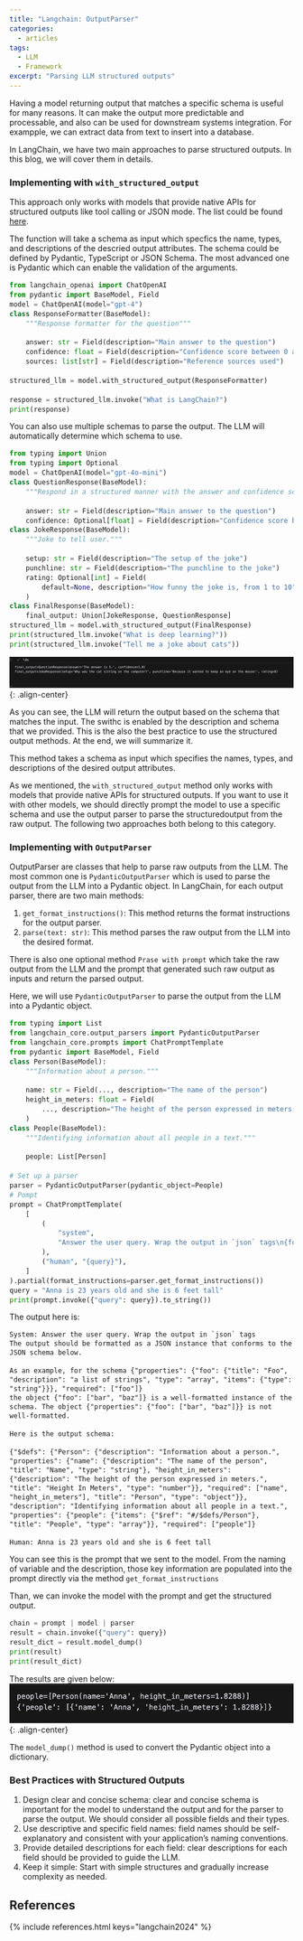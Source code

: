 ```yaml
---
title: "Langchain: OutputParser"
categories:
  - articles
tags:
  - LLM
  - Framework
excerpt: "Parsing LLM structured outputs"
---
```


Having a model returning output that matches a specific schema is useful for many reasons. It can make the output more predictable and processable, and also can be used for downstream systems integration. For exampple, we can extract data from text to insert into a database.

In LangChain, we have two main approaches to parse structured outputs. In this blog, we will cover them in details.


### Implementing with `with_structured_output`

This approach only works with models that provide native APIs for structured outputs like tool calling or JSON mode. The list could be found [here](https://python.langchain.com/docs/integrations/chat/).

The function will take a schema as input which specfics the name, types, and descriptions of the descried output attributes. The schema could be defined by Pydantic, TypeScript or JSON Schema. The most advanced one is Pydantic which can enable the validation of the arguments. 

```python
from langchain_openai import ChatOpenAI
from pydantic import BaseModel, Field
model = ChatOpenAI(model="gpt-4")
class ResponseFormatter(BaseModel):
    """Response formatter for the question"""

    answer: str = Field(description="Main answer to the question")
    confidence: float = Field(description="Confidence score between 0 and 1")
    sources: list[str] = Field(description="Reference sources used")

structured_llm = model.with_structured_output(ResponseFormatter)

response = structured_llm.invoke("What is LangChain?")
print(response)
```
You can also use multiple schemas to parse the output. The LLM will automatically determine which schema to use.

```python
from typing import Union
from typing import Optional
model = ChatOpenAI(model="gpt-4o-mini")
class QuestionResponse(BaseModel):
    """Respond in a structured manner with the answer and confidence score"""

    answer: str = Field(description="Main answer to the question")
    confidence: Optional[float] = Field(description="Confidence score between 0 and 1")
class JokeResponse(BaseModel):
    """Joke to tell user."""

    setup: str = Field(description="The setup of the joke")
    punchline: str = Field(description="The punchline to the joke")
    rating: Optional[int] = Field(
        default=None, description="How funny the joke is, from 1 to 10"
    )
class FinalResponse(BaseModel):
    final_output: Union[JokeResponse, QuestionResponse]
structured_llm = model.with_structured_output(FinalResponse)
print(structured_llm.invoke("What is deep learning?"))
print(structured_llm.invoke("Tell me a joke about cats"))
```
![Results](/assets/images/articles/multi_temp.png){: .align-center}

As you can see, the LLM will return the output based on the schema that matches the input. The swithc is enabled by the description and schema that we provided. This is the also the best practice to use the structured output methods. At the end, we will summarize it.


This method takes a schema as input which specifies the names, types, and descriptions of the desired output attributes.

As we mentioned, the `with_structured_output` method only works with models that provide native APIs for structured outputs. If you want to use it with other models, we should directly prompt the model to use a specific schema and use the output parser to parse the structuredoutput from the raw output. The following two approaches both belong to this category.

### Implementing with `OutputParser`

OutputParser  are classes that help to parse raw outputs from the LLM. The most common one is `PydanticOutputParser` which is used to parse the output from the LLM into a Pydantic object. In LangChain, for each output parser, there are two main methods:

1. `get_format_instructions()`: This method returns the format instructions for the output parser.
2. `parse(text: str)`: This method parses the raw output from the LLM into the desired format. 

There is also one optional method `Prase with prompt` which take the raw output from the LLM and the prompt that generated such raw output as inputs and return the parsed output.

Here, we will use `PydanticOutputParser` to parse the output from the LLM into a Pydantic object.

```python
from typing import List
from langchain_core.output_parsers import PydanticOutputParser
from langchain_core.prompts import ChatPromptTemplate
from pydantic import BaseModel, Field
class Person(BaseModel):
    """Information about a person."""

    name: str = Field(..., description="The name of the person")
    height_in_meters: float = Field(
        ..., description="The height of the person expressed in meters."
    )
class People(BaseModel):
    """Identifying information about all people in a text."""

    people: List[Person]

# Set up a parser
parser = PydanticOutputParser(pydantic_object=People)
# Pompt
prompt = ChatPromptTemplate(
    [
        (
            "system",
            "Answer the user query. Wrap the output in `json` tags\n{format_instructions}",
        ),
        ("human", "{query}"),
    ]
).partial(format_instructions=parser.get_format_instructions())
query = "Anna is 23 years old and she is 6 feet tall"
print(prompt.invoke({"query": query}).to_string())
```

The output here is:
```
System: Answer the user query. Wrap the output in `json` tags
The output should be formatted as a JSON instance that conforms to the JSON schema below.

As an example, for the schema {"properties": {"foo": {"title": "Foo", "description": "a list of strings", "type": "array", "items": {"type": "string"}}}, "required": ["foo"]}
the object {"foo": ["bar", "baz"]} is a well-formatted instance of the schema. The object {"properties": {"foo": ["bar", "baz"]}} is not well-formatted.

Here is the output schema:

{"$defs": {"Person": {"description": "Information about a person.", "properties": {"name": {"description": "The name of the person", "title": "Name", "type": "string"}, "height_in_meters": {"description": "The height of the person expressed in meters.", "title": "Height In Meters", "type": "number"}}, "required": ["name", "height_in_meters"], "title": "Person", "type": "object"}}, "description": "Identifying information about all people in a text.", "properties": {"people": {"items": {"$ref": "#/$defs/Person"}, "title": "People", "type": "array"}}, "required": ["people"]}

Human: Anna is 23 years old and she is 6 feet tall
```
You can see this is the prompt that we sent to the model. From the naming of variable and the description, those key information are populated into the prompt directly via the method `get_format_instructions`

Than, we can invoke the model with the prompt and get the structured output.

```python
chain = prompt | model | parser
result = chain.invoke({"query": query})
result_dict = result.model_dump()
print(result)
print(result_dict)
```
The results are given below: 
![Results](/assets/images/articles/pydantic_output.png){: .align-center}

The `model_dump()` method is used to convert the Pydantic object into a dictionary.

### Best Practices with Structured Outputs

1. Design clear and concise schema: clear and concise schema is important for the model to understand the output and for the parser to parse the output. We should consider all possible fields and their types.
2. Use descriptive and specific field names: field names should be self-explanatory and consistent with your application’s naming conventions.
3. Provide detailed descriptions for each field: clear descriptions for each field should be provided to guide the LLM.
4. Keep it simple: Start with simple structures and gradually increase complexity as needed.



## References

{% include references.html keys="langchain2024" %}

